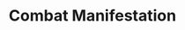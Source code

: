 ---
title: "Combat Manifestation"

feat:
  types: ["Psionic"]
  description: |
    You are adept at manifesting powers in combat.
  benefit: |
    You get a +4 bonus on _concentration_ checks made to manifest a power or use a psi-like ability while on the defensive or while you are grappling or pinned.
---